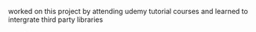 worked on this project by attending udemy tutorial courses and learned to intergrate third party libraries
